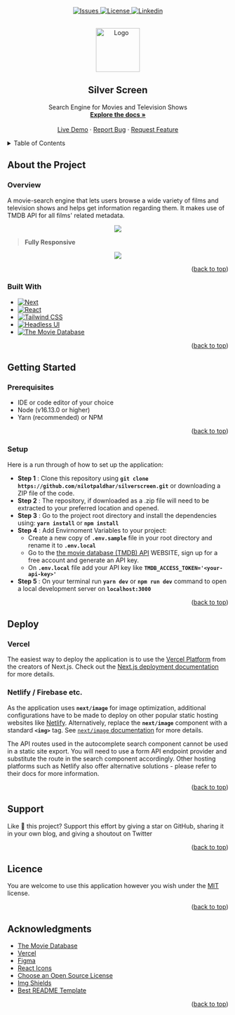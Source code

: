 <a name="readme-top"></a>

<!-- PROJECT SHIELDS -->
<p align="center">
  <a href="https://github.com/nilotpaldhar/silverscreen/issues">
    <img src="https://img.shields.io/github/issues/nilotpaldhar/silverscreen.svg?style=for-the-badge" alt="Issues">
  </a>
  <a href="https://github.com/nilotpaldhar/silverscreen/blob/main/LICENSE">
    <img src="https://img.shields.io/github/license/nilotpaldhar/silverscreen.svg?style=for-the-badge" alt="License">
  </a>
   <a href="https://linkedin.com/in/nilotpaldhar">
    <img src="https://img.shields.io/badge/-LinkedIn-black.svg?style=for-the-badge&logo=linkedin&colorB=555" alt="Linkedin">
  </a>
</p>

<!-- PROJECT LOGO -->
<br />
<div align="center">
  <a href="https://github.com/nilotpaldhar/silverscreen">
    <img src="https://www.dropbox.com/scl/fi/2qrefg64jhs65nmc777jw/site-logo-icon.png?rlkey=jbe8edjdu1cgz615yilrvwbev&raw=1" alt="Logo" width="100" height="100">
  </a>

<h2 align="center">Silver Screen</h2>

  <p align="center">
    Search Engine for Movies and Television Shows
    <br />
    <a href="https://github.com/nilotpaldhar/silverscreen#readme-top"><strong>Explore the docs »</strong></a>
    <br />
    <br />
    <a href="https://silverscreen.vercel.app">Live Demo</a>
    ·
    <a href="https://github.com/nilotpaldhar/silverscreen/issues">Report Bug</a>
    ·
    <a href="https://github.com/nilotpaldhar/silverscreen/issues">Request Feature</a>
  </p>
</div>

<!-- TABLE OF CONTENTS -->
<details>
  <summary>Table of Contents</summary>
  <ol>
   <li>
      <a href="#about-the-project">About the Project</a>
      <ul>
        <li><a href="#overview">Overview</a></li>
        <li><a href="#built-with">Built With</a></li>
      </ul>
    </li>
    <li>
      <a href="#getting-started">Getting Started</a>
      <ul>
        <li><a href="#prerequisites">Prerequisites</a></li>
        <li><a href="#setup">Setup</a></li>
      </ul>
    </li>
    <li>
      <a href="#deploy">Deploy</a>
      <ul>
        <li><a href="#vercel">Vercel</a></li>
        <li><a href="#netlify--firebase-etc">Netlify / Firebase etc.</a></li>
      </ul>
    </li>
    <li><a href="#support">Support</a></li>
    <li><a href="#licence">Licence</a></li>
    <li><a href="#acknowledgments">Acknowledgments</a></li>
  </ol>
</details>

<!-- ABOUT THE PROJECT -->

## About the Project

### Overview

A movie-search engine that lets users browse a wide variety of films and television shows and helps get information regarding them. It makes use of TMDB API for all films' related metadata.

<p align="center">
  <img src = "https://www.dropbox.com/e/scl/fi/ed7aar0wwin5lv4daavha/desktop.png?rlkey=t4i1kizmvzma6tl37zsnnysd2&raw=1">
</p>

> **Fully Responsive**

<p align="center">
  <img src = "https://www.dropbox.com/scl/fi/ekcoueh0mnt6t92kxpy1s/mobile.png?rlkey=3p95m4ldvd2rqbzgqlum9zqrg&raw=1">
</p>

<p align="right">(<a href="#readme-top">back to top</a>)</p>

### Built With

- [![Next][next.js]][next-url]
- [![React][react.js]][react-url]
- [![Tailwind CSS][tailwind-css]][tailwind-css-url]
- [![Headless UI][headlessui]][headlessui-url]
- [![The Movie Database][tmdb]][tmdb-url]

<p align="right">(<a href="#readme-top">back to top</a>)</p>

<!-- GETTING STARTED -->

## Getting Started

### Prerequisites

- IDE or code editor of your choice
- Node (v16.13.0 or higher)
- Yarn (recommended) or NPM

<p align="right">(<a href="#readme-top">back to top</a>)</p>

### Setup

Here is a run through of how to set up the application:

- **Step 1** : Clone this repository using **`git clone https://github.com/nilotpaldhar/silverscreen.git`** or downloading a ZIP file of the code.
- **Step 2** : The repository, if downloaded as a .zip file will need to be extracted to your preferred location and opened.
- **Step 3** : Go to the project root directory and install the dependencies using: **`yarn install`** or **`npm install`**
- **Step 4** : Add Envirnoment Variables to your project:
  - Create a new copy of **`.env.sample`** file in your root directory and rename it to **`.env.local`**
  - Go to the [the movie database (TMDB) API](https://www.themoviedb.org/) WEBSITE, sign up for a free account and generate an API key.
  - On **`.env.local`** file add your API key like **`TMDB_ACCESS_TOKEN='<your-api-key>'`**
- **Step 5** : On your terminal run **`yarn dev`** or **`npm run dev`** command to open a local development server on **`localhost:3000`**

<p align="right">(<a href="#readme-top">back to top</a>)</p>

<!-- GETTING STARTED -->

## Deploy

### **Vercel**

The easiest way to deploy the application is to use the [Vercel Platform](https://vercel.com) from the creators of Next.js. Check out the [Next.js deployment documentation](https://nextjs.org/docs/deployment) for more details.

### **Netlify / Firebase etc.**

As the application uses **`next/image`** for image optimization, additional configurations have to be made to deploy on other popular static hosting websites like [Netlify](https://www.netlify.com/). Alternatively, replace the **`next/image`** component with a standard **`<img>`** tag. See [`next/image` documentation](https://nextjs.org/docs/basic-features/image-optimization) for more details.

The API routes used in the autocomplete search component cannot be used in a static site export. You will need to use a form API endpoint provider and substitute the route in the search component accordingly. Other hosting platforms such as Netlify also offer alternative solutions - please refer to their docs for more information.

<p align="right">(<a href="#readme-top">back to top</a>)</p>

<!-- SUPPORT -->

## Support

Like 💖 this project? Support this effort by giving a star on GitHub, sharing it in your own blog, and giving a shoutout on Twitter

<p align="right">(<a href="#readme-top">back to top</a>)</p>

<!-- LICENCE -->

## Licence

You are welcome to use this application however you wish under the [MIT](https://github.com/nilotpaldhar/silverscreen/blob/main/LICENSE) license.

<p align="right">(<a href="#readme-top">back to top</a>)</p>

<!-- ACKNOWLEDGMENTS -->

## Acknowledgments

- [The Movie Database](https://www.themoviedb.org)
- [Vercel](https://vercel.com)
- [Figma](https://www.figma.com/)
- [React Icons](https://react-icons.github.io/react-icons/search)
- [Choose an Open Source License](https://choosealicense.com)
- [Img Shields](https://shields.io)
- [Best README Template](https://github.com/othneildrew/Best-README-Template)

<p align="right">(<a href="#readme-top">back to top</a>)</p>

<!-- MARKDOWN LINKS & IMAGES -->
<!-- https://www.markdownguide.org/basic-syntax/#reference-style-links -->

[next.js]: https://img.shields.io/badge/next.js-000000?style=for-the-badge&logo=nextdotjs&logoColor=white
[next-url]: https://nextjs.org/
[react.js]: https://img.shields.io/badge/React-20232A?style=for-the-badge&logo=react&logoColor=61DAFB
[react-url]: https://reactjs.org/
[tailwind-css]: https://img.shields.io/badge/Tailwind_CSS-38B2AC?style=for-the-badge&logo=tailwind-css&logoColor=white
[tailwind-css-url]: https://tailwindcss.com
[headlessui]: https://img.shields.io/badge/Headless_UI-66E3FF?style=for-the-badge&logo=headlessui&logoColor=white
[headlessui-url]: https://headlessui.com
[tmdb]: https://img.shields.io/badge/TMDB_API-01B4E4?style=for-the-badge&logo=The-Movie-Database&logoColor=white
[tmdb-url]: https://www.themoviedb.org
